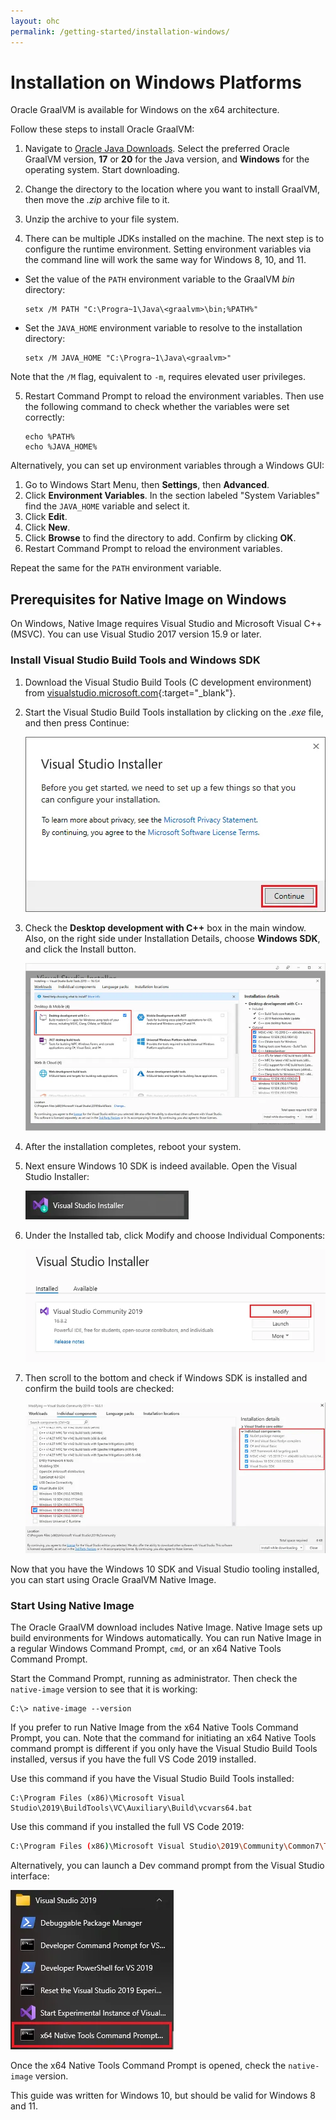 ```yaml
---
layout: ohc
permalink: /getting-started/installation-windows/
---
```


# Installation on Windows Platforms

Oracle GraalVM is available for Windows on the x64 architecture.

Follow these steps to install Oracle GraalVM:

1. Navigate to [Oracle Java Downloads](https://www.oracle.com/java/technologies/downloads/). Select the preferred Oracle GraalVM version, **17** or **20** for the Java version, and **Windows** for the operating system. Start downloading.

2. Change the directory to the location where you want to install GraalVM, then move the _.zip_ archive file to it.

3. Unzip the archive to your file system.

4. There can be multiple JDKs installed on the machine. The next step is to configure the runtime environment. Setting environment variables via the command line will work the same way for Windows 8, 10, and 11.
  - Set the value of the `PATH` environment variable to the GraalVM _bin_ directory:
    ```shell
    setx /M PATH "C:\Progra~1\Java\<graalvm>\bin;%PATH%"
    ```
  - Set the `JAVA_HOME` environment variable to resolve to the installation directory:
    ```shell
    setx /M JAVA_HOME "C:\Progra~1\Java\<graalvm>"
    ```
  Note that the `/M` flag, equivalent to `-m`, requires elevated user privileges.

5. Restart Command Prompt to reload the environment variables. Then use the following command to check whether the variables were set correctly:
    ```shell
    echo %PATH%
    echo %JAVA_HOME%
    ```

Alternatively, you can set up environment variables through a Windows GUI:

1. Go to Windows Start Menu, then **Settings**, then **Advanced**.
2. Click **Environment Variables**. In the section labeled "System Variables" find the `JAVA_HOME` variable and select it.
3. Click **Edit**.
4. Click **New**.
5. Click **Browse** to find the directory to add. Confirm by clicking **OK**.
6. Restart Command Prompt to reload the environment variables.

Repeat the same for the `PATH` environment variable.

## Prerequisites for Native Image on Windows

On Windows, Native Image requires Visual Studio and Microsoft Visual C++(MSVC). 
You can use Visual Studio 2017 version 15.9 or later.

### Install Visual Studio Build Tools and Windows SDK

1. Download the Visual Studio Build Tools (C development environment) from [visualstudio.microsoft.com](https://visualstudio.microsoft.com/thank-you-downloading-visual-studio/?sku=BuildTools&rel=16){:target="_blank"}.

2. Start the Visual Studio Build Tools installation by clicking on the _.exe_ file, and then press Continue:

    ![Install Visual Studio Build Tools](../img/visual_studio_installer.png)

3. Check the **Desktop development with C++** box in the main window. Also, on the right side under Installation Details, choose **Windows SDK**, and click the Install button.

    ![Select Desktop development with C++](../img/desktop_development_with_C.png)

4. After the installation completes, reboot your system.

5. Next ensure Windows 10 SDK is indeed available. Open the Visual Studio Installer:

    ![Open the Visual Studio Installer](../img/open_vs_installer.png)

6. Under the Installed tab, click Modify and choose Individual Components:

    ![Visual Studio Installed Components](../img/visual-studio-installed-components.png)

7. Then scroll to the bottom and check if Windows SDK is installed and confirm the build tools are checked:
  
    ![Windows 10 SDK Installed](../img/windows-10-installed.png)

Now that you have the Windows 10 SDK and Visual Studio tooling installed, you can start using Oracle GraalVM Native Image.

### Start Using Native Image

The Oracle GraalVM download includes Native Image.
Native Image sets up build environments for Windows automatically. 
You can run Native Image in a regular Windows Command Prompt, `cmd`, or an x64 Native Tools Command Prompt.

Start the Command Prompt, running as administrator. 
Then check the `native-image` version to see that it is working:
```shell
C:\> native-image --version
```

If you prefer to run Native Image from the x64 Native Tools Command Prompt, you can.
Note that the command for initiating an x64 Native Tools command prompt is different if you only have the Visual Studio Build Tools installed, versus if you have the full VS Code 2019 installed.

Use this command if you have the Visual Studio Build Tools installed:

```shell
C:\Program Files (x86)\Microsoft Visual Studio\2019\BuildTools\VC\Auxiliary\Build\vcvars64.bat
```

Use this command if you installed the full VS Code 2019:
```bash
C:\Program Files (x86)\Microsoft Visual Studio\2019\Community\Common7\Tools\vcvars64.bat
```

Alternatively, you can launch a Dev command prompt from the Visual Studio interface:

  ![Launch a Dev command prompt](../img/launch_dev_command_prompt.png)

Once the x64 Native Tools Command Prompt is opened, check the `native-image` version. 

This guide was written for Windows 10, but should be valid for Windows 8 and 11.